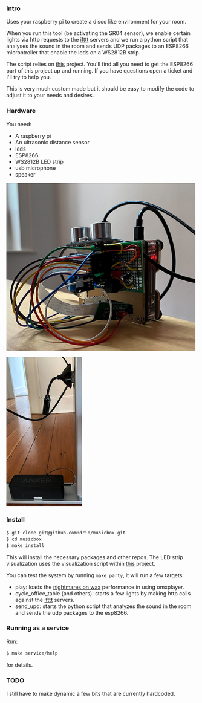### Intro

Uses your raspberry pi to create a disco like environment for your room.

When you run this tool (be activating the SR04 sensor), we enable certain lights
via http requests to the [ifttt](https://ifttt.com/) servers and we run a python script
that analyses the sound in the room and sends UDP packages to an ESP8266 microntroller
that enable the leds on a WS2812B strip.

The script relies on [this](https://github.com/scottlawsonbc/audio-reactive-led-strip) project.
You'll find all you need to get the ESP8266 part of this project up and running. If you
have questions open a ticket and I'll try to help you.

This is very much custom made but it should be easy to modify the code to adjust it to your
needs and desires.

### Hardware

You need:

- A raspberry pi
- An ultrasonic distance sensor
- leds
- ESP8266
- WS2812B LED strip
- usb microphone
- speaker

![](imgs/pi.png)

![](imgs/micro.png)

### Install

```sh
$ git clone git@github.com:drio/musicbox.git
$ cd musicbox
$ make install
```

This will install the necessary packages and other repos. The LED strip visualization
uses the visualization script within [this](https://github.com/scottlawsonbc/audio-reactive-led-strip) project.

You can test the system by running `make party`, it will run a few targets:

- play: loads the [nightmares on wax](https://www.youtube.com/watch?v=uFkqZBAhJ58) performance in using omxplayer.
- cycle_office_table (and others): starts a few lights by making http calls against the [ifttt](https://ifttt.com) servers.
- send_upd: starts the python script that analyzes the sound in the room and sends the udp packages
  to the esp8266.

### Running as a service

Run:

```sh
$ make service/help
```

for details.

### TODO

I still have to make dynamic a few bits that are currently hardcoded.
